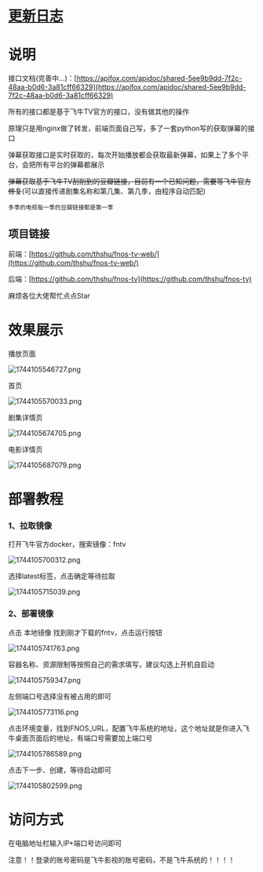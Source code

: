﻿# [更新日志](./UpdateLog.md)

# 说明

接口文档(完善中...)：[https://apifox.com/apidoc/shared-5ee9b9dd-7f2c-48aa-b0d6-3a81cff66329](https://apifox.com/apidoc/shared-5ee9b9dd-7f2c-48aa-b0d6-3a81cff66329)

所有的接口都是基于飞牛TV官方的接口，没有做其他的操作

原理只是用nginx做了转发，前端页面自己写，多了一套python写的获取弹幕的接口

弹幕获取接口是实时获取的，每次开始播放都会获取最新弹幕，如果上了多个平台，会把所有平台的弹幕都展示

~~弹幕获取基于飞牛TV刮削到的豆瓣链接，目前有一个已知问题，需要等飞牛官方修复~~(可以直接传递剧集名称和第几集、第几季，由程序自动匹配)

```
多季的电视每一季的豆瓣链接都是第一季
```


## 项目链接

前端：[https://github.com/thshu/fnos-tv-web/](https://github.com/thshu/fnos-tv-web/)

后端：[https://github.com/thshu/fnos-tv](https://github.com/thshu/fnos-tv)

麻烦各位大佬帮忙点点Star

# 效果展示

播放页面

![1744105546727.png](https://pic2.ziyuan.wang/user/2513002960/2025/04/1744104232783_9fc9df586fed3.png)

首页

![1744105570033.png](https://pic2.ziyuan.wang/user/2513002960/2025/04/1744104304591_30e6c8ae3b064.png)

剧集详情页

![1744105674705.png](https://pic2.ziyuan.wang/user/2513002960/2025/04/1744104343917_e6d9ec43949bd.png)

电影详情页

![1744105687079.png](https://pic2.ziyuan.wang/user/2513002960/2025/04/1744104396989_93588e238fef3.png)

# 部署教程

### 1、拉取镜像

打开飞牛官方docker，搜索镜像：fntv

![1744105700312.png](https://pic2.ziyuan.wang/user/2513002960/2025/04/1744104749942_af943697b22f9.png)

选择latest标签，点击确定等待拉取

![1744105715039.png](https://pic2.ziyuan.wang/user/2513002960/2025/04/1744104799300_1f167946e8c9b.png)

### 2、部署镜像

点击 本地镜像 找到刚才下载的fntv，点击运行按钮

![1744105741763.png](https://pic2.ziyuan.wang/user/2513002960/2025/04/1744104865562_bcbfd36108a6c.png)

容器名称、资源限制等按照自己的需求填写，建议勾选上开机自启动

![1744105759347.png](https://pic2.ziyuan.wang/user/2513002960/2025/04/1744104924287_9aba932a89bac.png)

左侧端口号选择没有被占用的即可

![1744105773116.png](https://pic2.ziyuan.wang/user/2513002960/2025/04/1744104948015_bbad954b337a8.png)

点击环境变量，找到FNOS_URL，配置飞牛系统的地址，这个地址就是你进入飞牛桌面页面后的地址，有端口号需要加上端口号

![1744105786589.png](https://pic2.ziyuan.wang/user/2513002960/2025/04/1744104998201_d1e15f193fd57.png)

点击下一步、创建，等待启动即可

![1744105802599.png](https://pic2.ziyuan.wang/user/2513002960/2025/04/1744105085231_3dd04baf9a3ae.png)

# 访问方式

在电脑地址栏输入IP+端口号访问即可

注意！！登录的账号密码是飞牛影视的账号密码，不是飞牛系统的！！！！
